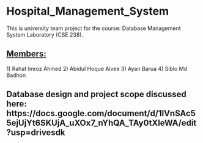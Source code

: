 # Hospital_Management_System
This is university team project for the course: Database Management System Laboratory (CSE 238).

<h2><u>Members:</u></h2>
1) Rahat Imroz Ahmed 
2) Abidul Hoque Alvee 
3) Ayan Barua 
4) Siblo Md Badhon 

<h2>Database design and project scope discussed here: https://docs.google.com/document/d/1IVnSAc55ejUjYt6SKUjA_uXOx7_nYhQA_TAy0tXIeWA/edit?usp=drivesdk
</h2>

